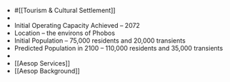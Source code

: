 - #[[Tourism & Cultural Settlement]]
-
- Initial Operating Capacity Achieved – 2072
- Location – the environs of Phobos
- Initial Population – 75,000 residents and 20,000 transients
- Predicted Population in 2100 – 110,000 residents and 35,000 transients
-
- [[Aesop Services]]
- [[Aesop Background]]